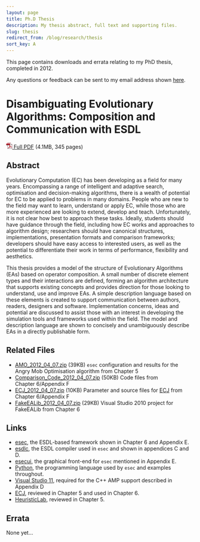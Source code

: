 ```yaml
---
layout: page
title: Ph.D Thesis
description: My thesis abstract, full text and supporting files.
slug: thesis
redirect_from: /blog/research/thesis
sort_key: A
---
```


This page contains downloads and errata relating to my PhD thesis, completed in 2012.
<!--more-->

Any questions or feedback can be sent to my email address shown [here](/about).

# Disambiguating Evolutionary Algorithms: Composition and Communication with ESDL

[![PDF](/assets/pdf.png) Full PDF](/papers/thesis/dower2012_phd_thesis.pdf) (4.1MB, 345 pages)

## Abstract
Evolutionary Computation (EC) has been developing as a field for many
years. Encompassing a range of intelligent and adaptive search,
optimisation and decision-making algorithms, there is a wealth of
potential for EC to be applied to problems in many domains. People who
are new to the field may want to learn, understand or apply EC, while
those who are more experienced are looking to extend, develop and teach.
Unfortunately, it is not clear how best to approach these tasks.
Ideally, students should have guidance through the field, including how
EC works and approaches to algorithm design; researchers should have
canonical structures, implementations, presentation formats and
comparison frameworks; developers should have easy access to interested
users, as well as the potential to differentiate their work in terms of
performance, flexibility and aesthetics.

This thesis provides a model of the structure of Evolutionary Algorithms
(EAs) based on operator composition. A small number of discrete element
types and their interactions are defined, forming an algorithm
architecture that supports existing concepts and provides direction for
those looking to understand, use and improve EAs. A simple description
language based on these elements is created to support communication
between authors, readers, designers and software. Implementation
concerns, ideas and potential are discussed to assist those with an
interest in developing the simulation tools and frameworks used within
the field. The model and description language are shown to concisely and
unambiguously describe EAs in a directly publishable form.

## Related Files
* [AMO_2012_04_07.zip](/papers/thesis/AMO_2012_04_07.zip) (39KB) `esec` configuration and results for the Angry Mob Optimisation algorithm from Chapter&nbsp;5
* [Comparison_Code_2012_04_07.zip](/papers/thesis/Comparison_Code_2012_04_07.zip) (50KB) Code files from Chapter&nbsp;6/Appendix&nbsp;F
* [ECJ_2012_04_07.zip](/papers/thesis/ECJ_2012_04_07.zip) (10KB) Parameter and source files for [ECJ](http://cs.gmu.edu/~eclab/projects/ecj/) from Chapter&nbsp;6/Appendix&nbsp;F
* [FakeEALib_2012_04_07.zip](/papers/thesis/FakeEALib_2012_04_07.zip) (29KB) Visual Studio 2010 project for FakeEALib from Chapter&nbsp;6

## Links
* [esec](https://github.com/zooba/esec), the ESDL-based framework shown in Chapter&nbsp;6 and Appendix&nbsp;E.
* [esdlc](https://github.com/zooba/esdlc), the ESDL compiler used in `esec` and shown in appendices C and D.
* [esecui](https://github.com/zooba/esecui), the graphical front-end for `esec` mentioned in Appendix&nbsp;E.
* [Python](http://www.python.org/), the programming language used by `esec` and examples throughout.
* [Visual Studio 11](http://go.microsoft.com/fwlink/?LinkId=190957), required for the C++ AMP support described in Appendix&nbsp;D
* [ECJ](http://cs.gmu.edu/~eclab/projects/ecj/), reviewed in Chapter&nbsp;5 and used in Chapter&nbsp;6.
* [HeuristicLab](http://dev.heuristiclab.com/), reviewed in Chapter&nbsp;5.

## Errata
None yet...
